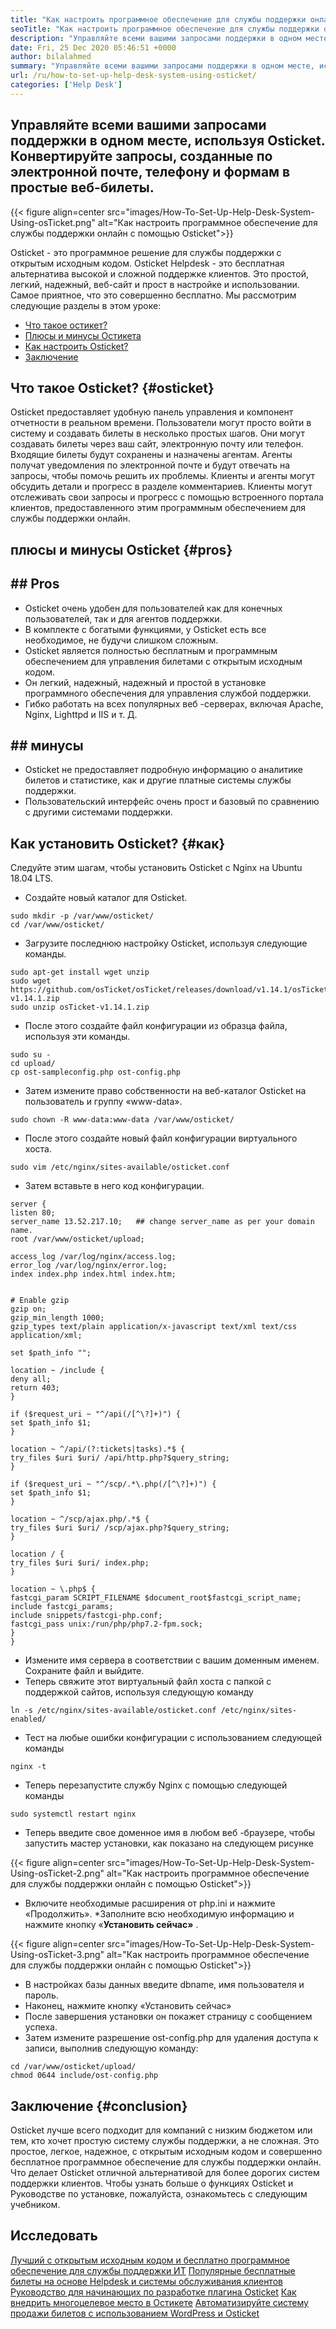 ```yaml
---
title: "Как настроить программное обеспечение для службы поддержки онлайн с помощью Osticket" 
seoTitle: "Как настроить программное обеспечение для службы поддержки онлайн с помощью Osticket" 
description: "Управляйте всеми вашими запросами поддержки в одном месте, используя службу поддержки Osticket. Конвертировать запросы, созданные по электронной почте, телефону и формам в веб-билеты." 
date: Fri, 25 Dec 2020 05:46:51 +0000
author: bilalahmed
summary: "Управляйте всеми вашими запросами поддержки в одном месте, используя Osticket. Конвертируйте запросы, созданные по электронной почте, телефону и формам в простые веб-билеты." 
url: /ru/how-to-set-up-help-desk-system-using-osticket/
categories: ['Help Desk']
---
```


## Управляйте всеми вашими запросами поддержки в одном месте, используя Osticket. Конвертируйте запросы, созданные по электронной почте, телефону и формам в простые веб-билеты.

{{< figure align=center src="images/How-To-Set-Up-Help-Desk-System-Using-osTicket.png" alt="Как настроить программное обеспечение для службы поддержки онлайн с помощью Osticket">}}

Osticket - это программное решение для службы поддержки с открытым исходным кодом. Osticket Helpdesk - это бесплатная альтернатива высокой и сложной поддержке клиентов. Это простой, легкий, надежный, веб-сайт и прост в настройке и использовании. Самое приятное, что это совершенно бесплатно. Мы рассмотрим следующие разделы в этом уроке:
  * [Что такое остикет?][1]
  * [Плюсы и минусы Остикета][2]
  * [Как настроить Osticket?][3]
  * [Заключение][4]

## Что такое Osticket?   {#osticket}
Osticket предоставляет удобную панель управления и компонент отчетности в реальном времени. Пользователи могут просто войти в систему и создавать билеты в несколько простых шагов. Они могут создавать билеты через ваш сайт, электронную почту или телефон. Входящие билеты будут сохранены и назначены агентам. Агенты получат уведомления по электронной почте и будут отвечать на запросы, чтобы помочь решить их проблемы. Клиенты и агенты могут обсудить детали и прогресс в разделе комментариев. Клиенты могут отслеживать свои запросы и прогресс с помощью встроенного портала клиентов, предоставленного этим программным обеспечением для службы поддержки онлайн.

## плюсы и минусы Osticket   {#pros}

## ## Pros
  * Osticket очень удобен для пользователей как для конечных пользователей, так и для агентов поддержки.
  * В комплекте с богатыми функциями, у Osticket есть все необходимое, не будучи слишком сложным.
  * Osticket является полностью бесплатным и программным обеспечением для управления билетами с открытым исходным кодом.
  * Он легкий, надежный, надежный и простой в установке программного обеспечения для управления службой поддержки.
  * Гибко работать на всех популярных веб -серверах, включая Apache, Nginx, Lighttpd и IIS и т. Д.

## ## минусы
  * Osticket не предоставляет подробную информацию о аналитике билетов и статистике, как и другие платные системы службы поддержки.
  * Пользовательский интерфейс очень прост и базовый по сравнению с другими системами поддержки.

## Как установить Osticket?   {#как}
Следуйте этим шагам, чтобы установить Osticket с Nginx на Ubuntu 18.04 LTS.
  * Создайте новый каталог для Osticket.
```
sudo mkdir -p /var/www/osticket/
cd /var/www/osticket/
```
  * Загрузите последнюю настройку Osticket, используя следующие команды.
```
sudo apt-get install wget unzip
sudo wget https://github.com/osTicket/osTicket/releases/download/v1.14.1/osTicket-v1.14.1.zip
sudo unzip osTicket-v1.14.1.zip
```
  * После этого создайте файл конфигурации из образца файла, используя эти команды.
```
sudo su -
cd upload/
cp ost-sampleconfig.php ost-config.php
```
  * Затем измените право собственности на веб-каталог Osticket на пользователь и группу «www-data».
```
sudo chown -R www-data:www-data /var/www/osticket/

```
  * После этого создайте новый файл конфигурации виртуального хоста.
```
sudo vim /etc/nginx/sites-available/osticket.conf

```
  * Затем вставьте в него код конфигурации.
```
server {
listen 80;
server_name 13.52.217.10;   ## change server_name as per your domain name.
root /var/www/osticket/upload;

access_log /var/log/nginx/access.log;
error_log /var/log/nginx/error.log;
index index.php index.html index.htm;


# Enable gzip
gzip on;
gzip_min_length 1000;
gzip_types text/plain application/x-javascript text/xml text/css application/xml;

set $path_info "";

location ~ /include {
deny all;
return 403;
}

if ($request_uri ~ "^/api(/[^\?]+)") {
set $path_info $1;
}

location ~ ^/api/(?:tickets|tasks).*$ {
try_files $uri $uri/ /api/http.php?$query_string;
}

if ($request_uri ~ "^/scp/.*\.php(/[^\?]+)") {
set $path_info $1;
}

location ~ ^/scp/ajax.php/.*$ {
try_files $uri $uri/ /scp/ajax.php?$query_string;
}

location / {
try_files $uri $uri/ index.php;
}

location ~ \.php$ {
fastcgi_param SCRIPT_FILENAME $document_root$fastcgi_script_name;
include fastcgi_params;
include snippets/fastcgi-php.conf;
fastcgi_pass unix:/run/php/php7.2-fpm.sock;
}
}
```
  * Измените имя сервера в соответствии с вашим доменным именем. Сохраните файл и выйдите.
  * Теперь свяжите этот виртуальный файл хоста с папкой с поддержкой сайтов, используя следующую команду
```
ln -s /etc/nginx/sites-available/osticket.conf /etc/nginx/sites-enabled/

```
  * Тест на любые ошибки конфигурации с использованием следующей команды
```
nginx -t
```
  * Теперь перезапустите службу Nginx с помощью следующей команды
```
sudo systemctl restart nginx

```
  * Теперь введите свое доменное имя в любом веб -браузере, чтобы запустить мастер установки, как показано на следующем рисунке

{{< figure align=center src="images/How-To-Set-Up-Help-Desk-System-Using-osTicket-2.png" alt="Как настроить программное обеспечение для службы поддержки онлайн с помощью Osticket">}}

  * Включите необходимые расширения от php.ini и нажмите «Продолжить».
  *Заполните всю необходимую информацию и нажмите кнопку «**Установить сейчас»** .

{{< figure align=center src="images/How-To-Set-Up-Help-Desk-System-Using-osTicket-3.png" alt="Как настроить программное обеспечение для службы поддержки онлайн с помощью Osticket">}}

  * В настройках базы данных введите dbname, имя пользователя и пароль.
  * Наконец, нажмите кнопку «Установить сейчас»
  * После завершения установки он покажет страницу с сообщением успеха.
  * Затем измените разрешение ost-config.php для удаления доступа к записи, выполнив следующую команду:
```
cd /var/www/osticket/upload/
chmod 0644 include/ost-config.php
```

## Заключение   {#conclusion}
Osticket лучше всего подходит для компаний с низким бюджетом или тем, кто хочет простую систему службы поддержки, а не сложная. Это простое, легкое, надежное, с открытым исходным кодом и совершенно бесплатное программное обеспечение для службы поддержки онлайн. Что делает Osticket отличной альтернативой для более дорогих систем поддержки клиентов. Чтобы узнать больше о функциях Osticket и Руководстве по установке, пожалуйста, ознакомьтесь с следующим учебником.

## Исследовать
[Лучший с открытым исходным кодом и бесплатно программное обеспечение для службы поддержки ИТ][5]
[Популярные бесплатные билеты на основе Helpdesk и системы обслуживания клиентов][6]
[Руководство для начинающих по разработке плагина Osticket][7]
[Как внедрить многоцелевое место в Остикете][8]
[Автоматизируйте систему продажи билетов с использованием WordPress и Osticket][9]

  
[1]: #osticket
[2]: #pros
[3]: #how
[4]: #conclusion
[5]: https://products.containerize.com/helpdesk/
[6]: https://products.containerize.com/helpdesk/osticket
[7]: https://blog.containerize.com/helpdesk/how-to-develop-osticket-plugin-it-helpdesk-software/
[8]: https://blog.containerize.com/helpdesk/how-to-implement-multi-tenancy-in-osticket/
[9]: https://blog.containerize.com/blogging/automate-ticketing-system-using-wordpress-and-osticket/

